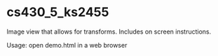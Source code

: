 # cs430_5_ks2455

Image view that allows for transforms. Includes on screen instructions.

Usage: open demo.html in a web browser
